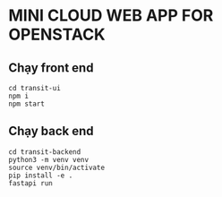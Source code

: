 # MINI CLOUD WEB APP FOR OPENSTACK

## Chạy front end 

```
cd transit-ui 
npm i 
npm start
```

## Chạy back end 

```
cd transit-backend 
python3 -m venv venv 
source venv/bin/activate 
pip install -e . 
fastapi run 
```